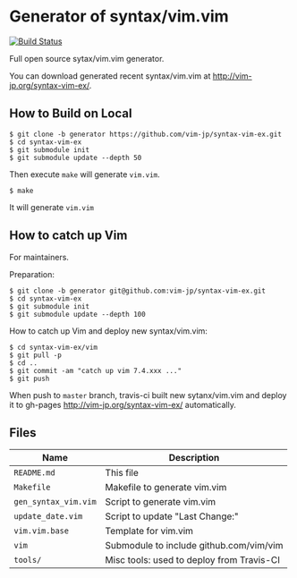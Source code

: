 # Generator of syntax/vim.vim

[![Build Status](https://travis-ci.com/vim-jp/syntax-vim-ex.svg?branch=generator)](https://travis-ci.com/github/vim-jp/syntax-vim-ex)

Full open source sytax/vim.vim generator.

You can download generated recent syntax/vim.vim at <http://vim-jp.org/syntax-vim-ex/>.

## How to Build on Local

    $ git clone -b generator https://github.com/vim-jp/syntax-vim-ex.git
    $ cd syntax-vim-ex
    $ git submodule init
    $ git submodule update --depth 50

Then execute `make` will generate `vim.vim`.

    $ make

It will generate `vim.vim`

## How to catch up Vim

For maintainers.

Preparation:

    $ git clone -b generator git@github.com:vim-jp/syntax-vim-ex.git
    $ cd syntax-vim-ex
    $ git submodule init
    $ git submodule update --depth 100

How to catch up Vim and deploy new syntax/vim.vim:

    $ cd syntax-vim-ex/vim
    $ git pull -p
    $ cd ..
    $ git commit -am "catch up vim 7.4.xxx ..."
    $ git push

When push to `master` branch, travis-ci built new sytanx/vim.vim and deploy it
to gh-pages <http://vim-jp.org/syntax-vim-ex/> automatically.

## Files

Name                 |Description
---------------------|------------------------------------------------------
`README.md`          |This file
`Makefile`           |Makefile to generate vim.vim
`gen_syntax_vim.vim` |Script to generate vim.vim
`update_date.vim`    |Script to update "Last Change:"
`vim.vim.base`       |Template for vim.vim
`vim`                |Submodule to include github.com/vim/vim
`tools/`             |Misc tools: used to deploy from Travis-CI
